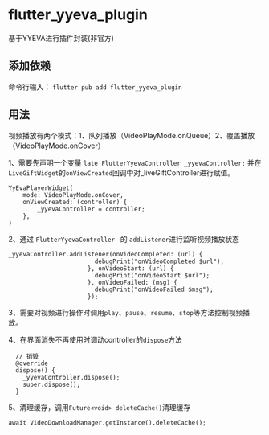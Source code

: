 # flutter_yyeva_plugin

基于YYEVA进行插件封装(非官方)

## 添加依赖
命令行输入：
`flutter pub add flutter_yyeva_plugin`

## 用法
视频播放有两个模式：1、队列播放（VideoPlayMode.onQueue）2、覆盖播放（VideoPlayMode.onCover）

1、需要先声明一个变量 `late FlutterYyevaController _yyevaController;`
并在`LiveGiftWidget`的`onViewCreated`回调中对_liveGiftController进行赋值。

```
YyEvaPlayerWidget(
	mode: VideoPlayMode.onCover,
	onViewCreated: (controller) {
		_yyevaController = controller;
	},
)
```

2、通过 `FlutterYyevaController ` 的 `addListener`进行监听视频播放状态
```
_yyevaController.addListener(onVideoCompleted: (url) {
                        debugPrint("onVideoCompleted $url");
                      }, onVideoStart: (url) {
                        debugPrint("onVideoStart $url");
                      }, onVideoFailed: (msg) {
                        debugPrint("onVideoFailed $msg");
                      });
```


3、需要对视频进行操作时调用`play`、`pause`、`resume`、`stop`等方法控制视频播放。

4、在界面消失不再使用时调动controller的`dispose`方法
```
  // 销毁
  @override
  dispose() {
    _yyevaController.dispose();
    super.dispose();
  }
```

5、清理缓存，调用`Future<void> deleteCache()`清理缓存
```
await VideoDownloadManager.getInstance().deleteCache();
```

